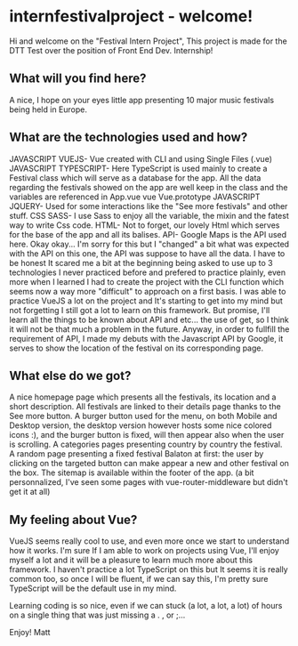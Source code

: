 # internfestivalproject - welcome!
Hi and welcome on the "Festival Intern Project",
This project is made for the DTT Test over the position of Front End Dev. Internship!

## What will you find here?
A nice, I hope on your eyes little app presenting 10 major music festivals being held in Europe.


## What are the technologies used and how?
JAVASCRIPT VUEJS- Vue created with CLI and using Single Files (.vue)
JAVASCRIPT TYPESCRIPT- Here TypeScript is used mainly to create a Festival class which will serve as a 
database for the app. All the data regarding the festivals showed on the app are well keep in the class and the variables are referenced in App.vue vue Vue.prototype
JAVASCRIPT JQUERY- Used for some interactions like the "See more festivals" and other stuff.
CSS SASS- I use Sass to enjoy all the variable, the mixin and the fatest way to write Css code.
HTML- Not to forget, our lovely Html which serves for the base of the app and all its balises.
API- Google Maps is the API used here.
Okay okay... I'm sorry for this but I "changed" a bit what was expected with the API on this one, the API was suppose to have all the data.
I have to be honest It scared me a bit at the beginning being asked to use up to 3 technologies I never practiced before and prefered to practice plainly, even more when I learned I had to create the project with the CLI function which seems now a way more "difficult" to approach on a first basis. I was able to practice 
VueJS a lot on the project and It's starting to get into my mind but not forgetting I still got a lot to learn on this framework. But promise, I'll learn all the things to be known about API and etc... the use of get, so I think it will not be that much a problem in the future.
Anyway, in order to fullfill the requirement of API, I made my debuts with the Javascript API by Google, it serves to show the location of the festival on its corresponding page.

## What else do we got?
A nice homepage page which presents all the festivals, its location and a short description. All festivals are linked to their details page thanks to the
See more button.
A burger button used for the menu, on both Mobile and Desktop version, the desktop version however hosts some nice colored icons :), and the burger button
is fixed, will then appear also when the user is scrolling.
A categories pages presenting country by country the festival.
A random page presenting a fixed festival Balaton at first: the user by clicking on the targeted button can make appear a new and other festival on the box.
The sitemap is available within the footer of the app. (a bit personnalized, I've seen some pages with vue-router-middleware but didn't get it at all)

## My feeling about Vue?
VueJS seems really cool to use, and even more once we start to understand how it works. I'm sure If I am able to work on projects using Vue, I'll enjoy myself a lot and it will be a pleasure to learn much more about this framework. I haven't practice a lot TypeScript on this but It seems it is really common too, so once I will be fluent, if we can say this, I'm pretty sure TypeScript will be the default use in my mind.

Learning coding is so nice, even if we can stuck (a lot, a lot, a lot) of hours on a single thing that was just missing a . , or ;...

Enjoy!
Matt